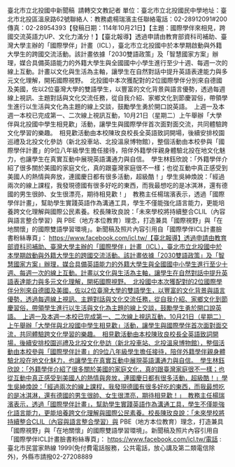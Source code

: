 臺北市立北投國中新聞稿  請轉交文教記者 單位：臺北市立北投國民中學地址：臺北市北投區溫泉路62號聯絡人：教務處楊瑞濱主任聯絡電話：02-28912091#200傳真：02-28954393【發稿日期：114年10月21日】【主題：國際學伴來相見，跨國交流英語力UP、文化力滿分！】【臺北報導】透過申請由教育部資科司補助、臺灣大學主辦的「國際學伴」計畫（ICL），臺北市立北投國中於本學期啟動與外籍大學生的跨國交流活動。該計畫依據「2030雙語政策」及「智慧國家方案」辦理，媒合具備英語能力的外籍大學生與全國國中小學生進行至少十週、每週一次的線上互動。計畫以文化與生活為主軸，讓學生在自然對話中提升英語表達能力與多元文化理解，開拓國際視野。　北投國中本次獲配對的2位國際學伴分別來自德國及美國，佐以2位臺灣大學的雙語學生，以豐富的文化背景與語言優勢，透過每週線上視訊、主題對話與文化交流任務，從自我介紹、家鄉文化到節慶習俗，帶領學生進行以生活與文化為主題的線上交談，鼓勵學生勇於開口說英語。　上週一及本週一本校已完成第一、二次線上視訊互動，10月21日（星期二）上午舉辦「大學伴與北投國中學生相見歡」活動，讓學生與國際學伴首次面對面交流，共同體驗跨文化學習的樂趣。　相見歡活動由本校陳玫良校長全英語致詞開場，後續安排校園巡禮及北投文化參訪（新北投車站、北投溫泉博物館），整個活動由本校參與「國際學伴計畫」的9位八年級學生擔任接待，陪伴外籍學伴親身體驗北投在地文化魅力，也讓學生在真實互動中展現英語溝通力與自信。　學生林鈺欣說：「外籍學伴介紹了很多關於美國的家庭文化，真的跟臺灣家庭很不一樣；也從互動中真正感受到美國人的熱情與奔放，連國慶日都有很多活動，超級酷！」學生吳紳煥說：「經過兩次的線上課程，我發現德國有很多好吃的東西，而我最想吃的是冰淇淋，還有德國的男生很帥、女生很漂亮，期待相見歡！」　教務主任楊瑞濱表示，透過「國際學伴計畫」，幫助學生實踐英語作為溝通工具，學生不僅能強化語言能力，更能培養跨文化理解與國際公民素養。校長陳玫良說：「未來學校將持續整合CLIL（內容與語言整合學習）與 PBE（地方本位教育）理念，打造兼具「國際視野」與「在地關懷」的國際雙語學習環境」。新聞稿及照片內容引用自「國際學伴ICL計畫臉書粉絲專頁」： https://www.facebook.com/icl.tw/【臺北報導】透過申請由教育部資科司補助、臺灣大學主辦的「國際學伴」計畫（ICL），臺北市立北投國中於本學期啟動與外籍大學生的跨國交流活動。該計畫依據「2030雙語政策」及「智慧國家方案」辦理，媒合具備英語能力的外籍大學生與全國國中小學生進行至少十週、每週一次的線上互動。計畫以文化與生活為主軸，讓學生在自然對話中提升英語表達能力與多元文化理解，開拓國際視野。　北投國中本次獲配對的2位國際學伴分別來自德國及美國，佐以2位臺灣大學的雙語學生，以豐富的文化背景與語言優勢，透過每週線上視訊、主題對話與文化交流任務，從自我介紹、家鄉文化到節慶習俗，帶領學生進行以生活與文化為主題的線上交談，鼓勵學生勇於開口說英語。　上週一及本週一本校已完成第一、二次線上視訊互動，10月21日（星期二）上午舉辦「大學伴與北投國中學生相見歡」活動，讓學生與國際學伴首次面對面交流，共同體驗跨文化學習的樂趣。　相見歡活動由本校陳玫良校長全英語致詞開場，後續安排校園巡禮及北投文化參訪（新北投車站、北投溫泉博物館），整個活動由本校參與「國際學伴計畫」的9位八年級學生擔任接待，陪伴外籍學伴親身體驗北投在地文化魅力，也讓學生在真實互動中展現英語溝通力與自信。　學生林鈺欣說：「外籍學伴介紹了很多關於美國的家庭文化，真的跟臺灣家庭很不一樣；也從互動中真正感受到美國人的熱情與奔放，連國慶日都有很多活動，超級酷！」學生吳紳煥說：「經過兩次的線上課程，我發現德國有很多好吃的東西，而我最想吃的是冰淇淋，還有德國的男生很帥、女生很漂亮，期待相見歡！」　教務主任楊瑞濱表示，透過「國際學伴計畫」，幫助學生實踐英語作為溝通工具，學生不僅能強化語言能力，更能培養跨文化理解與國際公民素養。校長陳玫良說：「未來學校將持續整合CLIL（內容與語言整合學習）與 PBE（地方本位教育）理念，打造兼具「國際視野」與「在地關懷」的國際雙語學習環境」。新聞稿及照片內容引用自「國際學伴ICL計畫臉書粉絲專頁」： https://www.facebook.com/icl.tw/電話 : 臺北市民當家熱線 1999(免付費電話服務，公共電話，放心講及第二類電信除外)，外縣市請撥02-27208889